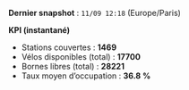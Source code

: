 **Dernier snapshot** : `11/09 12:18` (Europe/Paris)

**KPI (instantané)**

- Stations couvertes : **1469**
- Vélos disponibles (total) : **17700**
- Bornes libres (total) : **28221**
- Taux moyen d’occupation : **36.8 %**
